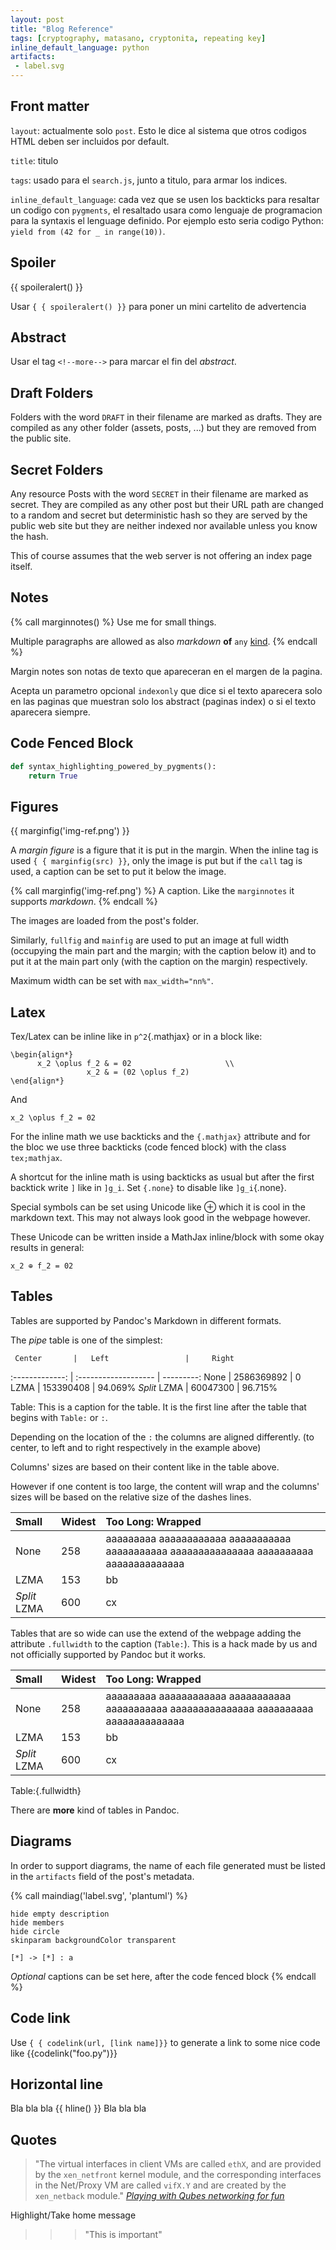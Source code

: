 ```yaml
---
layout: post
title: "Blog Reference"
tags: [cryptography, matasano, cryptonita, repeating key]
inline_default_language: python
artifacts:
 - label.svg
---
```


## Front matter

`layout`: actualmente solo `post`. Esto le dice al sistema que otros
codigos HTML deben ser incluidos por default.

`title`: titulo

`tags`: usado para el `search.js`, junto a titulo, para armar los
indices.

`inline_default_language`: cada vez que se usen los backticks para
resaltar un codigo con `pygments`, el resaltado usara como lenguaje de
programacion para la syntaxis el lenguage definido. Por ejemplo esto
seria codigo Python: `yield from (42 for _ in range(10))`.

## Spoiler

{{ spoileralert() }}

Usar `{ { spoileralert() }}` para poner un mini cartelito de advertencia

## Abstract

Usar el tag `<!--more-->` para marcar el fin del *abstract*.<!--more-->

## Draft Folders

Folders with the word `DRAFT` in their filename are marked as drafts. They
are compiled as any other folder (assets, posts, ...)
but they are removed from the public site.

## Secret Folders

Any resource
Posts with the word `SECRET` in their filename are marked as secret. They
are compiled as any other post but their URL path are changed to
a random and secret but deterministic hash so they are served by
the public web site but they are neither indexed nor available unless
you know the hash.

This of course assumes that the web server is not offering an index
page itself.

## Notes

{% call marginnotes() %}
Use me for small things.

Multiple paragraphs are allowed as also *markdown* **of**
`any` [kind]().
{% endcall %}

Margin notes son notas de texto que apareceran en el margen de la
pagina.

Acepta un parametro opcional `indexonly` que dice si el texto aparecera
solo en las paginas que muestran solo los abstract (paginas index) o si
el texto aparecera siempre.

## Code Fenced Block

```python
def syntax_highlighting_powered_by_pygments():
    return True
```

## Figures

{{ marginfig('img-ref.png') }}

A *margin figure* is a figure that it is put in the margin. When the
inline tag is used  `{ { marginfig(src) }}`, only the image is put
but if the `call` tag is used, a caption can be set to put it below the
image.

{% call marginfig('img-ref.png') %}
A caption. Like the `marginnotes` it supports *markdown*.
{% endcall %}

The images are loaded from the post's folder.

Similarly, `fullfig` and `mainfig` are used to put an image at full
width (occupying the main part and the margin; with the caption below it)
and to put it at the main part only (with the caption on the margin)
respectively.

Maximum width can be set with `max_width="nn%"`.

## Latex

Tex/Latex can be inline like in `p^2`{.mathjax} or in a block like:

```tex;mathjax
\begin{align*}
      x_2 \oplus f_2 & = 02                     \\
                 x_2 & = (02 \oplus f_2)
\end{align*}
```

And

```tex;mathjax
x_2 \oplus f_2 = 02
```

For the inline math we use backticks and the `{.mathjax}` attribute
and for the bloc we use three backticks (code fenced block) with
the class `tex;mathjax`.

A shortcut for the inline math is using backticks as usual but after
the first backtick write `]` like in `]g_i`. Set `{.none}` to
disable like `]g_i`{.none}.

Special symbols can be set using Unicode like ⊕ which it is cool
in the markdown text. This may not always look good in the webpage
however.

These Unicode can be written inside a MathJax inline/block with some
okay results in general:

```tex;mathjax
x_2 ⊕ f_2 = 02
```

## Tables

Tables are supported by Pandoc's Markdown in different formats.

The *pipe* table is one of the simplest:

     Center       |   Left                 |     Right
 :-------------:  |  :-------------------  | ---------:
     None         |  2586369892            |         0
     LZMA         |  153390408             |   94.069%
     *Split* LZMA |  60047300              |   96.715%

Table: This is a caption for the table. It is the first line after
the table that begins with `Table:` or `:`.

Depending on the location of the `:` the columns are aligned
differently. (to center, to left
and to right respectively in the example above)

Columns' sizes are based on their content like in the table above.

However if one content is too large, the content will wrap and
the columns' sizes will be based on the relative size of the dashes lines.

  Small         |   Widest                      |  Too Long: Wrapped
 :-----         |  :--------------------------- | :---------
  None          |  258                          |   aaaaaaaaa aaaaaaaaaaaa aaaaaaaaaaa aaaaaaaaaaa aaaaaaaaaaaaaaa aaaaaaaaaa aaaaaaaaaaaaaa
  LZMA          |  153                          |  bb
  *Split* LZMA  |  600                          |  cx

Tables that are so wide can use the extend of the webpage
adding the attribute `.fullwidth` to the caption (`Table:`). This is a hack made by us
and not officially supported by Pandoc but it works.

  Small         |   Widest                      |  Too Long: Wrapped
 :-----         |  :--------------------------- | :---------
  None          |  258                          |   aaaaaaaaa aaaaaaaaaaaa aaaaaaaaaaa aaaaaaaaaaa aaaaaaaaaaaaaaa aaaaaaaaaa aaaaaaaaaaaaaa
  LZMA          |  153                          |  bb
  *Split* LZMA  |  600                          |  cx

Table:{.fullwidth}

There are **more** kind of tables in Pandoc.

## Diagrams

In order to support diagrams, the name of each file generated must
be listed in the `artifacts` field of the post's metadata.

{% call maindiag('label.svg', 'plantuml') %}
```plantuml
hide empty description
hide members
hide circle
skinparam backgroundColor transparent

[*] -> [*] : a
```
*Optional* captions can be set here, after the code fenced block
{% endcall %}


## Code link

Use `{ { codelink(url, [link name]}}` to generate a link to some nice
code like {{codelink("foo.py")}}

## Horizontal line

Bla bla bla
{{ hline() }}
Bla bla bla


## Quotes


> "The virtual interfaces in client VMs are called `ethX`,
> and are provided by the `xen_netfront` kernel module, and
> the corresponding interfaces in the Net/Proxy VM are
> called `vifX.Y` and are created by the `xen_netback` module."
> <cite class="epigraph">[Playing with Qubes networking for fun](https://theinvisiblethings.blogspot.com/2011/09/playing-with-qubes-networking-for-fun.html)</cite>

Highlight/Take home message

>>> "This is important"
